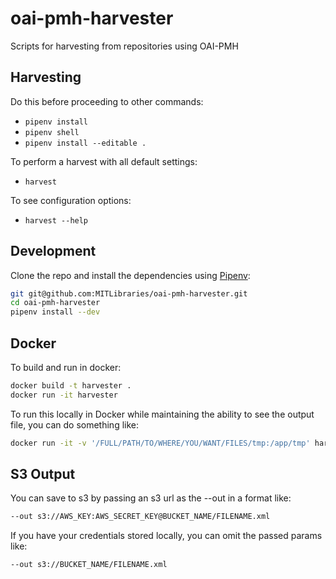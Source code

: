 # oai-pmh-harvester

Scripts for harvesting from repositories using OAI-PMH

## Harvesting

Do this before proceeding to other commands:

- `pipenv install`
- `pipenv shell`
- `pipenv install --editable .`

To perform a harvest with all default settings:

- `harvest`

To see configuration options:

- `harvest --help`

## Development

Clone the repo and install the dependencies using [Pipenv](https://docs.pipenv.org/):

```bash
git git@github.com:MITLibraries/oai-pmh-harvester.git
cd oai-pmh-harvester
pipenv install --dev
```

## Docker

To build and run in docker:

```bash
docker build -t harvester .
docker run -it harvester
```

To run this locally in Docker while maintaining the ability to see the output file, you can do something like:

```bash
docker run -it -v '/FULL/PATH/TO/WHERE/YOU/WANT/FILES/tmp:/app/tmp' harvester --host https://aspace-staff-dev.mit.edu/oai --from_date 2019-09-10 --verbose --out tmp/out.xml --format oai_ead
```

## S3 Output

You can save to s3 by passing an s3 url as the --out in a format like:

```bash
--out s3://AWS_KEY:AWS_SECRET_KEY@BUCKET_NAME/FILENAME.xml
```

If you have your credentials stored locally, you can omit the passed params like:

```bash
--out s3://BUCKET_NAME/FILENAME.xml
```
